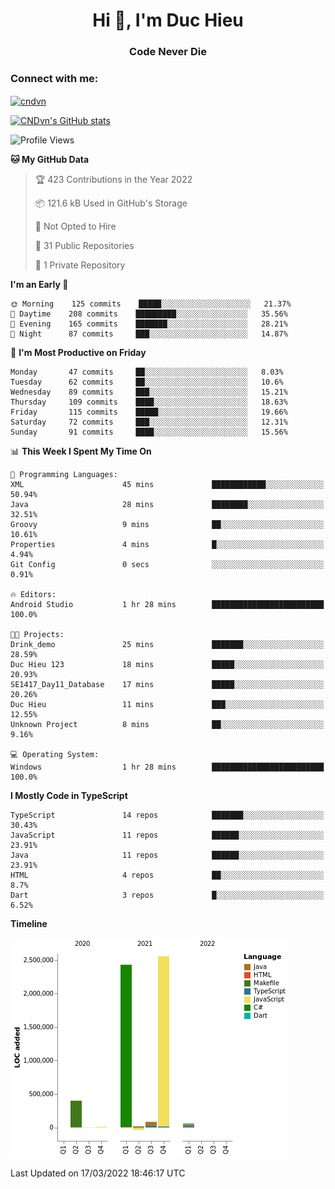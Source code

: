 <h1 align="center">Hi 👋, I'm Duc Hieu</h1>
<h3 align="center">Code Never Die</h3>

<h3 align="left">Connect with me:</h3>
<p align="left">
<a href="https://linkedin.com/in/cndvn" target="blank"><img align="center" src="https://img.shields.io/badge/LinkedIn-0077B5?style=for-the-badge&logo=linkedin&logoColor=white" alt="cndvn"/></a>
<!--
<a href="https://fb.com/cnd.duchieu" target="blank"><img align="center" src="https://img.shields.io/badge/Facebook-1877F2?style=for-the-badge&logo=facebook&logoColor=white" alt="cnd.duchieu"/></a>
 -->
</p>

[![CNDvn's GitHub stats](https://github-readme-stats.vercel.app/api?username=cndvn)](https://github.com/anuraghazra/github-readme-stats)

<!--START_SECTION:waka-->
![Profile Views](http://img.shields.io/badge/Profile%20Views-2-blue)

**🐱 My GitHub Data** 

> 🏆 423 Contributions in the Year 2022
 > 
> 📦 121.6 kB Used in GitHub's Storage 
 > 
> 🚫 Not Opted to Hire
 > 
> 📜 31 Public Repositories 
 > 
> 🔑 1 Private Repository 
 > 
**I'm an Early 🐤** 

```text
🌞 Morning    125 commits    █████░░░░░░░░░░░░░░░░░░░░   21.37% 
🌆 Daytime    208 commits    █████████░░░░░░░░░░░░░░░░   35.56% 
🌃 Evening    165 commits    ███████░░░░░░░░░░░░░░░░░░   28.21% 
🌙 Night      87 commits     ███░░░░░░░░░░░░░░░░░░░░░░   14.87%

```
📅 **I'm Most Productive on Friday** 

```text
Monday       47 commits     ██░░░░░░░░░░░░░░░░░░░░░░░   8.03% 
Tuesday      62 commits     ██░░░░░░░░░░░░░░░░░░░░░░░   10.6% 
Wednesday    89 commits     ███░░░░░░░░░░░░░░░░░░░░░░   15.21% 
Thursday     109 commits    ████░░░░░░░░░░░░░░░░░░░░░   18.63% 
Friday       115 commits    █████░░░░░░░░░░░░░░░░░░░░   19.66% 
Saturday     72 commits     ███░░░░░░░░░░░░░░░░░░░░░░   12.31% 
Sunday       91 commits     ████░░░░░░░░░░░░░░░░░░░░░   15.56%

```


📊 **This Week I Spent My Time On** 

```text
💬 Programming Languages: 
XML                      45 mins             ████████████░░░░░░░░░░░░░   50.94% 
Java                     28 mins             ████████░░░░░░░░░░░░░░░░░   32.51% 
Groovy                   9 mins              ██░░░░░░░░░░░░░░░░░░░░░░░   10.61% 
Properties               4 mins              █░░░░░░░░░░░░░░░░░░░░░░░░   4.94% 
Git Config               0 secs              ░░░░░░░░░░░░░░░░░░░░░░░░░   0.91%

🔥 Editors: 
Android Studio           1 hr 28 mins        █████████████████████████   100.0%

🐱‍💻 Projects: 
Drink_demo               25 mins             ███████░░░░░░░░░░░░░░░░░░   28.59% 
Duc Hieu 123             18 mins             █████░░░░░░░░░░░░░░░░░░░░   20.93% 
SE1417_Day11_Database    17 mins             █████░░░░░░░░░░░░░░░░░░░░   20.26% 
Duc Hieu                 11 mins             ███░░░░░░░░░░░░░░░░░░░░░░   12.55% 
Unknown Project          8 mins              ██░░░░░░░░░░░░░░░░░░░░░░░   9.16%

💻 Operating System: 
Windows                  1 hr 28 mins        █████████████████████████   100.0%

```

**I Mostly Code in TypeScript** 

```text
TypeScript               14 repos            ███████░░░░░░░░░░░░░░░░░░   30.43% 
JavaScript               11 repos            ██████░░░░░░░░░░░░░░░░░░░   23.91% 
Java                     11 repos            ██████░░░░░░░░░░░░░░░░░░░   23.91% 
HTML                     4 repos             ██░░░░░░░░░░░░░░░░░░░░░░░   8.7% 
Dart                     3 repos             █░░░░░░░░░░░░░░░░░░░░░░░░   6.52%

```


**Timeline**

![Chart not found](https://raw.githubusercontent.com/CNDvn/CNDvn/main/charts/bar_graph.png) 


 Last Updated on 17/03/2022 18:46:17 UTC
<!--END_SECTION:waka-->
